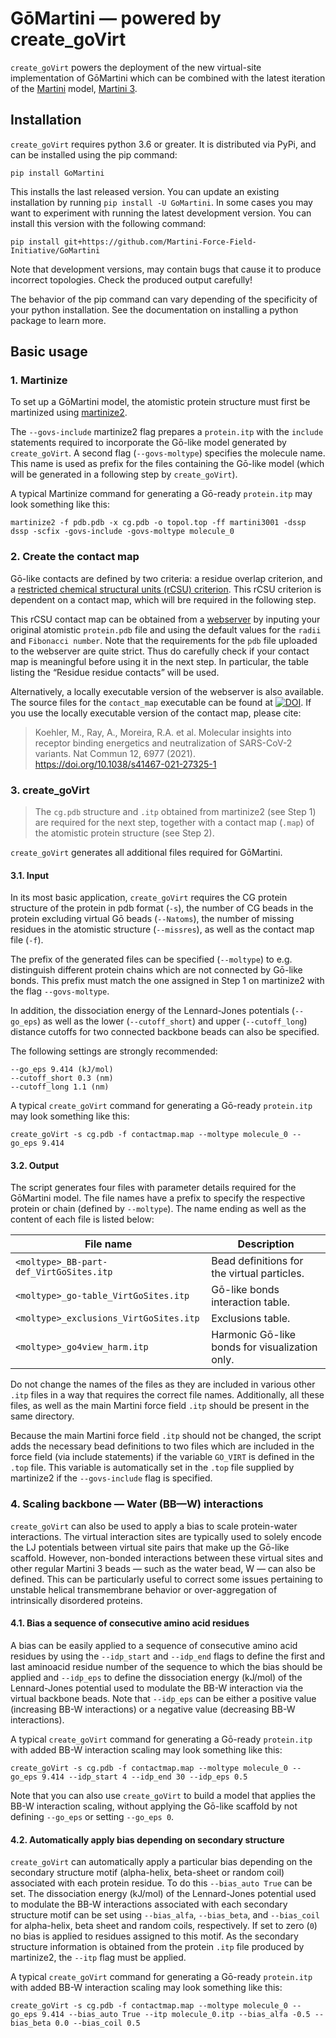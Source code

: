 # GōMartini — powered by create_goVirt

`create_goVirt` powers the deployment of the new virtual-site implementation of GōMartini which can be combined with the latest iteration of the [Martini](http://cgmartini.nl/) model, [Martini 3](https://doi.org/10.1038/s41592-021-01098-3). 

## Installation

`create_goVirt` requires python 3.6 or greater. It is distributed via PyPi, and can be installed using the pip command:
``````
pip install GoMartini
``````

This installs the last released version. You can update an existing installation by running `pip install -U GoMartini`. In some cases you may want to experiment with running the latest development version. You can install this version with the following command:
``````
pip install git+https://github.com/Martini-Force-Field-Initiative/GoMartini
``````

Note that development versions, may contain bugs that cause it to produce incorrect topologies. Check the produced output carefully!

The behavior of the pip command can vary depending of the specificity of your python installation. See the documentation on installing a python package to learn more.

## Basic usage

### 1. Martinize

To set up a GōMartini model, the atomistic protein structure must first be martinized using [martinize2](https://github.com/marrink-lab/vermouth-martinize). 

The `--govs-include` martinize2 flag prepares a `protein.itp` with the `include` statements required to incorporate the Gō-like model generated by `create_goVirt`. A second flag (`--govs-moltype`) specifies the molecule name. This name is used as prefix for the files containing the Gō-like model (which will be generated in a following step by `create_goVirt`). 

A typical Martinize command for generating a Gō-ready `protein.itp` may look something like this:

````
martinize2 -f pdb.pdb -x cg.pdb -o topol.top -ff martini3001 -dssp dssp -scfix -govs-include -govs-moltype molecule_0 
````


### 2. Create the contact map

Gō-like contacts are defined by two criteria: a residue overlap criterion, and a [restricted chemical structural units (rCSU) criterion](https://doi.org/10.1021/acs.jctc.6b00986). This rCSU criterion is dependent on a contact map, which will bre required in the following step. 

This rCSU contact map can be obtained from a [webserver](http://info.ifpan.edu.pl/~rcsu/rcsu/index.html) by inputing your original atomistic `protein.pdb` file and using the default values for the `radii` and `Fibonacci number`. Note that the requirements for the `pdb` file uploaded to the webserver are quite strict. Thus do carefully check if your contact map is meaningful before using it in the next step. In particular, the table listing the “Residue residue contacts” will be used.

Alternatively, a locally executable version of the webserver is also available. The source files for the `contact_map` executable can be found at [![DOI](https://zenodo.org/badge/DOI/10.5281/zenodo.3817447.svg)](https://doi.org/10.5281/zenodo.3817447). If you use the locally executable version of the contact map, please cite:

> Koehler, M., Ray, A., Moreira, R.A. et al. Molecular insights into receptor binding energetics and neutralization of SARS-CoV-2 variants. Nat Commun 12, 6977 (2021). https://doi.org/10.1038/s41467-021-27325-1


### 3. create_goVirt

>The `cg.pdb` structure and `.itp` obtained from martinize2 (see Step 1) are required for the next step, together with a contact map (`.map`) of the atomistic protein structure (see Step 2). 

`create_goVirt` generates all additional files required for GōMartini. 

#### 3.1. Input

In its most basic application, `create_goVirt` requires the CG protein structure of the protein in pdb format (`-s`), the number of CG beads in the protein excluding virtual Gō beads (`--Natoms`), the number of missing residues in the atomistic structure (`--missres`), as well as the contact map file (`-f`). 

The prefix of the generated files can be specified (`--moltype`) to e.g. distinguish different protein chains which are not connected by Gō-like bonds. This prefix must match the one assigned in Step 1 on martinize2 with the flag `--govs-moltype`.

In addition, the dissociation energy of the Lennard-Jones potentials (`--go_eps`) as well as the lower (`--cutoff_short`) and upper (`--cutoff_long`) distance cutoffs for two connected backbone beads can also be specified.

The following settings are strongly recommended:
``````
--go_eps 9.414 (kJ/mol)
--cutoff_short 0.3 (nm)
--cutoff_long 1.1 (nm)
``````

A typical `create_goVirt` command for generating a Gō-ready `protein.itp` may look something like this:

````
create_goVirt -s cg.pdb -f contactmap.map --moltype molecule_0 --go_eps 9.414
````

#### 3.2. Output

The script generates four files with parameter details required for the GōMartini model. The file names have a prefix to specify the respective protein or chain (defined by `--moltype`). The name ending as well as the content of each file is listed below: 

| File name | Description |
| ----------- | ----------- |
| `<moltype>_BB-part-def_VirtGoSites.itp` | Bead definitions for the virtual particles. |
| `<moltype>_go-table_VirtGoSites.itp` | Gō-like bonds interaction table. | 
| `<moltype>_exclusions_VirtGoSites.itp` | Exclusions table. | 
| `<moltype>_go4view_harm.itp` | Harmonic Gō-like bonds for visualization only.


Do not change the names of the files as they are included in various other `.itp` files in a way that requires the correct file names. Additionally, all these files, as well as the main Martini force field ``.itp`` should be present in the same directory.


Because the main Martini force field ``.itp`` should not be changed, the script adds the necessary bead definitions to two files which are included in the force field (via include statements) if the variable `GO_VIRT` is defined in the ``.top`` file. This variable is automatically set in the ``.top`` file supplied by martinize2 if the `--govs-include` flag is specified.

### 4. Scaling backbone — Water (BB—W) interactions

`create_goVirt` can also be used to apply a bias to scale protein-water interactions. The virtual interaction sites are typically used to solely encode the LJ potentials between virtual site pairs that make up the Gō-like scaffold. However, non-bonded interactions between these virtual sites and other regular Martini 3 beads — such as the water bead, W — can also be defined. This can be particularly useful to correct some issues pertaining to unstable helical transmembrane behavior or over-aggregation of intrinsically disordered proteins. 

#### 4.1. Bias a sequence of consecutive amino acid residues
A bias can be easily applied to a sequence of consecutive amino acid residues by using the `--idp_start` and `--idp_end` flags to define the first and last aminoacid residue number of the sequence to which the bias should be applied and  `--idp_eps` to define the dissociation energy (kJ/mol) of the Lennard-Jones potential used to modulate the BB-W interaction via the virtual backbone beads. Note that `--idp_eps` can be either a positive value (increasing BB-W interactions) or a negative value (decreasing BB-W interactions). 

A typical `create_goVirt` command for generating a Gō-ready `protein.itp` with added BB-W interaction scaling may look something like this:

````
create_goVirt -s cg.pdb -f contactmap.map --moltype molecule_0 --go_eps 9.414 --idp_start 4 --idp_end 30 --idp_eps 0.5
````

Note that you can also use `create_goVirt` to build a model that applies the BB-W interaction scaling, without applying the Gō-like scaffold by not defining `--go_eps` or setting `--go_eps 0`.

#### 4.2. Automatically apply bias depending on secondary structure

`create_goVirt` can automatically apply a particular bias depending on the secondary structure motif (alpha-helix, beta-sheet or random coil) associated with each protein residue. To do this `--bias_auto True` can be set. The dissociation energy (kJ/mol) of the Lennard-Jones potential used to modulate the BB-W interactions associated with each secondary structure motif can be set using `--bias_alfa`, `--bias_beta`, and `--bias_coil` for alpha-helix, beta sheet and random coils, respectively. If set to zero (`0`) no bias is applied to residues assigned to this motif. As the secondary structure information is obtained from the protein `.itp` file produced by martinize2, the `--itp` flag must be applied.

A typical `create_goVirt` command for generating a Gō-ready `protein.itp` with added BB-W interaction scaling may look something like this:

````
create_goVirt -s cg.pdb -f contactmap.map --moltype molecule_0 --go_eps 9.414 --bias_auto True --itp molecule_0.itp --bias_alfa -0.5 --bias_beta 0.0 --bias_coil 0.5
````